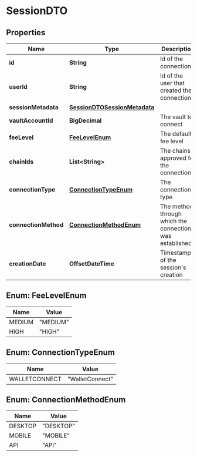 

# SessionDTO


## Properties

| Name | Type | Description | Notes |
|------------ | ------------- | ------------- | -------------|
|**id** | **String** | Id of the connection |  |
|**userId** | **String** | Id of the user that created the connection |  |
|**sessionMetadata** | [**SessionDTOSessionMetadata**](SessionDTOSessionMetadata.md) |  |  |
|**vaultAccountId** | **BigDecimal** | The vault to connect |  |
|**feeLevel** | [**FeeLevelEnum**](#FeeLevelEnum) | The default fee level |  |
|**chainIds** | **List&lt;String&gt;** | The chains approved for the connection |  |
|**connectionType** | [**ConnectionTypeEnum**](#ConnectionTypeEnum) | The connection&#39;s type |  |
|**connectionMethod** | [**ConnectionMethodEnum**](#ConnectionMethodEnum) | The method through which the connection was established |  |
|**creationDate** | **OffsetDateTime** | Timestamp of the session&#39;s creation |  |



## Enum: FeeLevelEnum

| Name | Value |
|---- | -----|
| MEDIUM | &quot;MEDIUM&quot; |
| HIGH | &quot;HIGH&quot; |



## Enum: ConnectionTypeEnum

| Name | Value |
|---- | -----|
| WALLETCONNECT | &quot;WalletConnect&quot; |



## Enum: ConnectionMethodEnum

| Name | Value |
|---- | -----|
| DESKTOP | &quot;DESKTOP&quot; |
| MOBILE | &quot;MOBILE&quot; |
| API | &quot;API&quot; |



